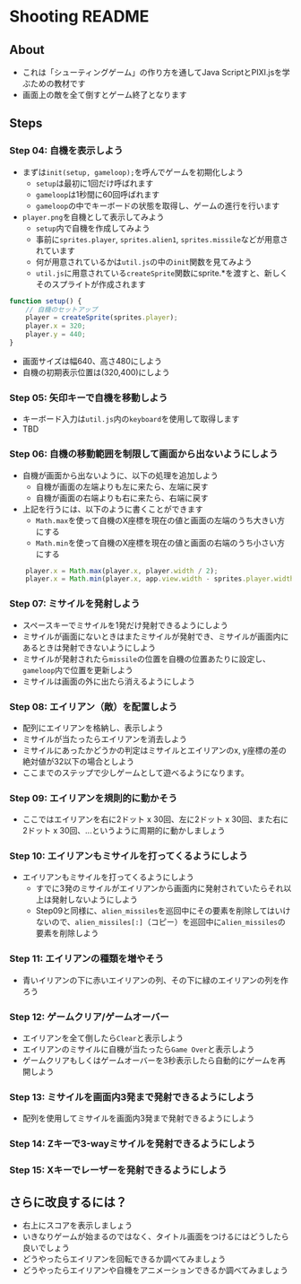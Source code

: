 # Shooting README

## About

* これは「シューティングゲーム」の作り方を通してJava ScriptとPIXI.jsを学ぶための教材です
* 画面上の敵を全て倒すとゲーム終了となります

## Steps

### Step 04: 自機を表示しよう

* まずは`init(setup, gameloop);`を呼んでゲームを初期化しよう
  * `setup`は最初に1回だけ呼ばれます
  * `gameloop`は1秒間に60回呼ばれます
  * `gameloop`の中でキーボードの状態を取得し、ゲームの進行を行います
* `player.png`を自機として表示してみよう
  * `setup`内で自機を作成してみよう
  * 事前に`sprites.player`, `sprites.alien1`, `sprites.missile`などが用意されています
  * 何が用意されているかは`util.js`の中の`init`関数を見てみよう
  * `util.js`に用意されている`createSprite`関数にsprite.*を渡すと、新しくそのスプライトが作成されます

```js
function setup() {
    // 自機のセットアップ
    player = createSprite(sprites.player);
    player.x = 320;
    player.y = 440;
}
```

* 画面サイズは幅640、高さ480にしよう
* 自機の初期表示位置は(320,400)にしよう

<!-- ![スクリーンショット](./docs/step04.png) -->

### Step 05: 矢印キーで自機を移動しよう

* キーボード入力は`util.js`内の`keyboard`を使用して取得します
* TBD

### Step 06: 自機の移動範囲を制限して画面から出ないようにしよう

* 自機が画面から出ないように、以下の処理を追加しよう
  * 自機が画面の左端よりも左に来たら、左端に戻す
  * 自機が画面の右端よりも右に来たら、右端に戻す
* 上記を行うには、以下のように書くことができます
  * `Math.max`を使って自機のX座標を現在の値と画面の左端のうち大きい方にする
  * `Math.min`を使って自機のX座標を現在の値と画面の右端のうち小さい方にする

```js
    player.x = Math.max(player.x, player.width / 2);
    player.x = Math.min(player.x, app.view.width - sprites.player.width / 2);
```

### Step 07: ミサイルを発射しよう

* スペースキーでミサイルを1発だけ発射できるようにしよう
* ミサイルが画面にないときはまたミサイルが発射でき、ミサイルが画面内にあるときは発射できないようにしよう
* ミサイルが発射されたら`missile`の位置を自機の位置あたりに設定し、`gameloop`内で位置を更新しよう
* ミサイルは画面の外に出たら消えるようにしよう

<!-- ![スクリーンショット](./docs/step08.png) -->

### Step 08: エイリアン（敵）を配置しよう

* 配列にエイリアンを格納し、表示しよう
* ミサイルが当たったらエイリアンを消去しよう
* ミサイルにあったかどうかの判定はミサイルとエイリアンのx, y座標の差の絶対値が32以下の場合としよう
* ここまでのステップで少しゲームとして遊べるようになります。

### Step 09: エイリアンを規則的に動かそう

* ここではエイリアンを右に2ドット x 30回、左に2ドット x 30回、また右に2ドット x 30回、...というように周期的に動かしましょう

### Step 10: エイリアンもミサイルを打ってくるようにしよう

* エイリアンもミサイルを打ってくるようにしよう
  * すでに3発のミサイルがエイリアンから画面内に発射されていたらそれ以上は発射しないようにしよう
  * Step09と同様に、`alien_missiles`を巡回中にその要素を削除してはいけないので、`alien_missiles[:]`（コピー）を巡回中に`alien_missiles`の要素を削除しよう

### Step 11: エイリアンの種類を増やそう

* 青いイリアンの下に赤いエイリアンの列、その下に緑のエイリアンの列を作ろう

### Step 12: ゲームクリア/ゲームオーバー

* エイリアンを全て倒したら`Clear`と表示しよう
* エイリアンのミサイルに自機が当たったら`Game Over`と表示しよう
* ゲームクリアもしくはゲームオーバーを3秒表示したら自動的にゲームを再開しよう

### Step 13: ミサイルを画面内3発まで発射できるようにしよう

* 配列を使用してミサイルを画面内3発まで発射できるようにしよう

### Step 14: Zキーで3-wayミサイルを発射できるようにしよう

### Step 15: Xキーでレーザーを発射できるようにしよう

## さらに改良するには？

* 右上にスコアを表示しましょう
* いきなりゲームが始まるのではなく、タイトル画面をつけるにはどうしたら良いでしょう
* どうやったらエイリアンを回転できるか調べてみましょう
* どうやったらエイリアンや自機をアニメーションできるか調べてみましょう
